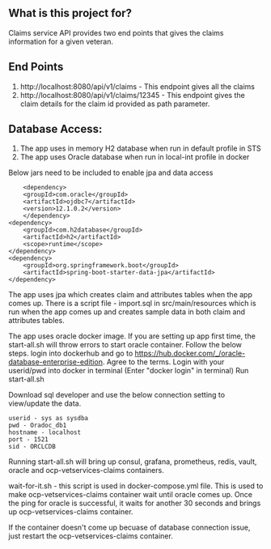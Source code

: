 ## What is this project for? ##

Claims service API provides two end points that gives the claims information for a given veteran.

## End Points ##

1) http://localhost:8080/api/v1/claims - This endpoint gives all the claims
2) http://localhost:8080/api/v1/claims/12345 - This endpoint gives the claim details for the claim id provided as path parameter.

## Database Access: ##

1) The app uses in memory H2 database when run in default profile in STS
2) The app uses Oracle database when run in local-int profile in docker

Below jars need to be included to enable jpa and data access

    	<dependency>
		<groupId>com.oracle</groupId>
		<artifactId>ojdbc7</artifactId>
		<version>12.1.0.2</version>
    	</dependency>
	<dependency>	
		<groupId>com.h2database</groupId>	
		<artifactId>h2</artifactId>	
		<scope>runtime</scope>	
	</dependency>        
	<dependency>
		<groupId>org.springframework.boot</groupId>
		<artifactId>spring-boot-starter-data-jpa</artifactId>
	</dependency>	

The app uses jpa which creates claim and attributes tables when the app comes up. There is a script file - import.sql in src/main/resources which is run when the app comes up and creates sample data in both claim and attributes tables.

The app uses oracle docker image. If you are setting up app first time, the start-all.sh will throw errors to start oracle container.  Follow the below steps.
	login into dockerhub and go to https://hub.docker.com/_/oracle-database-enterprise-edition.
	Agree to the terms.
	Login with your userid/pwd into docker in terminal (Enter "docker login" in terminal)
	Run start-all.sh

Download sql developer and use the below connection setting to view/update the data.

	userid - sys as sysdba
	pwd - Oradoc_db1
	hostname - localhost
	port - 1521
	sid - ORCLCDB

Running start-all.sh will bring up consul, grafana, prometheus, redis, vault, oracle and ocp-vetservices-claims containers.

wait-for-it.sh - this script is used in docker-compose.yml file. This is used to make ocp-vetservices-claims container wait until oracle comes up. Once the ping for oracle is successful, it waits for another 30 seconds and brings up ocp-vetservices-claims container. 

If the container doesn't come up becuase of database connection issue, just restart the ocp-vetservices-claims container.
